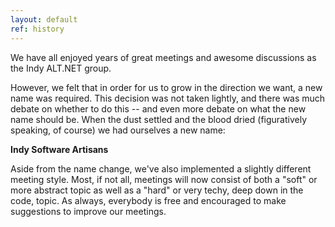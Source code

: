 ```yaml
---
layout: default
ref: history
---
```


We have all enjoyed years of great meetings and awesome discussions as the Indy ALT.NET
group.

However, we felt that in order for us to grow in the direction we want, a new name was 
required. This decision was not taken lightly, and there was much debate on whether to do 
this -- and even more debate on what the new name should be. When the dust settled and the 
blood dried (figuratively speaking, of course) we had ourselves a new name:

**Indy Software Artisans**

Aside from the name change, we've also implemented a slightly different meeting style. Most, 
if not all, meetings will now consist of both a "soft" or more abstract topic as well as a 
"hard" or very techy, deep down in the code, topic. As always, everybody is free and 
encouraged to make suggestions to improve our meetings.